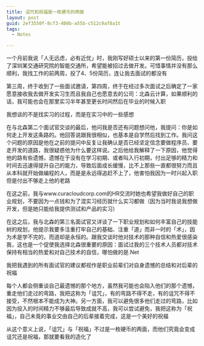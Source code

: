 ```yaml
---
title: 诅咒和祝福是一枚硬币的两面
layout: post
guid: 2ef3550f-8cf3-400b-a55b-c512c9af8a1t
tags:
  - Notes

---
```




一个月前我说「人无远虑，必有近忧」时，我刚写好硕士以来的第一份简历，投给了深圳某交通研究院的智能交通所，希望能被招过去做开发。可惜事情并没有那么顺利，我找工作的前两周，投了4、5份简历，连让我去面试的都没有

第三周，终于收到了一些面试邀请，第四周，终于在经过多次面试之后确定了一家愿意接收我去做开发实习生而且我自己也愿意去的公司：北森云计算，如果顺利的话，我可能也会在那里实习半年甚至更长时间然后在毕业的时候入职

我想谈的不是找实习的过程，而是在实习中的一些感想

在与北森第二个面试官交谈的最后，他问我是否还有问题想问他，我提问：你是如何走上开发这条路的。他回答说跟我很相似，也基本是自学然后找到工作。我问这个问题的原因是他在之前的提问中反复让我确认是否已经坚定信念要做程序员、要走开发的道路，我很疑惑他为什么要这样说。之后他给我解释了一下原因，他觉得他的路有些遗憾，遗憾在于没有在学习初期、或者叫入行初期，付出足够的精力和时间去迅速得提升自己的能力，导致后面成长缓慢，比不上那些一直都很努力而且从本科就开始做编程的人，而是是永远得追赶不上了，他害怕我因为一时兴起入职但是付出不够走上他的老路

在这之前，我与www.curacloudcorp.com的HR交流时她也希望我做好自己的职业规划，不要因为一点钱和为了混实习经历就什么实习都做（因为当时我说我想做开发，但是她只能给我提供测试和产品的实习）

在这之后，我与北森的第三名面试官又详谈了一下职业规划和如何丰富自己的技能树的规划，他提示我要多注重打牢自己的基础、注重「道」而非一时的「术」，因为术是学不完的，而道却是永恒的。跟我交谈时他对技术的那种自信和热爱很感染我，这也是一个促使我选择北森很重要的原因：面试过我的三个技术人员都对技术保持有相当的热爱和对自己技术的自信，哪怕做的是.Net

我把我遇到的所有面试官的建议都视作是职业前辈们对自身遗憾的总结和对后辈的祝福

每个人都会侧重谈自己最遗憾的那个地方，虽然我可能也会陷入他们的那个遗憾，重走他们走过的弯路，我把这称为「诅咒」，有的弯路不得不走，有的诅咒不得不接受，不然根本不能成为大神。另一方面，我可以避免很多他们走过的弯路，比如因为投入的时间精力不够最后导致成就不高，我可以尝试避免，我把这称为「祝福」，自己未竟的事业交由自己的后辈接着完成，这是一个美好的祝福

从这个意义上说，「诅咒」与「祝福」不过是一枚硬币的两面，而他们究竟会变成诅咒还是祝福，那就要看我的造化了

